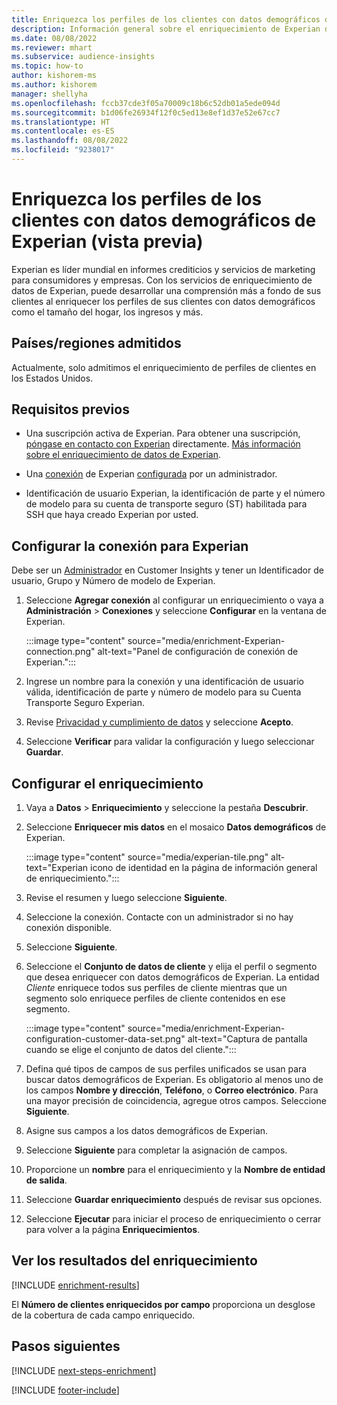 ```yaml
---
title: Enriquezca los perfiles de los clientes con datos demográficos de Experian (vista previa)
description: Información general sobre el enriquecimiento de Experian de terceros.
ms.date: 08/08/2022
ms.reviewer: mhart
ms.subservice: audience-insights
ms.topic: how-to
author: kishorem-ms
ms.author: kishorem
manager: shellyha
ms.openlocfilehash: fccb37cde3f05a70009c18b6c52db01a5ede094d
ms.sourcegitcommit: b1d06fe26934f12f0c5ed13e8ef1d37e52e67cc7
ms.translationtype: HT
ms.contentlocale: es-ES
ms.lasthandoff: 08/08/2022
ms.locfileid: "9238017"
---
```

# <a name="enrich-customer-profiles-with-demographics-from-experian-preview"></a>Enriquezca los perfiles de los clientes con datos demográficos de Experian (vista previa)

Experian es líder mundial en informes crediticios y servicios de marketing para consumidores y empresas. Con los servicios de enriquecimiento de datos de Experian, puede desarrollar una comprensión más a fondo de sus clientes al enriquecer los perfiles de sus clientes con datos demográficos como el tamaño del hogar, los ingresos y más.

## <a name="supported-countriesregions"></a>Países/regiones admitidos

Actualmente, solo admitimos el enriquecimiento de perfiles de clientes en los Estados Unidos.

## <a name="prerequisites"></a>Requisitos previos

- Una suscripción activa de Experian. Para obtener una suscripción, [póngase en contacto con Experian](https://www.experian.com/marketing-services/contact) directamente. [Más información sobre el enriquecimiento de datos de Experian](https://www.experian.com/marketing-services/microsoft?cmpid=ems_web_mci_cdppage).

- Una [conexión](connections.md) de Experian [configurada](#configure-the-connection-for-experian) por un administrador.

- Identificación de usuario Experian, la identificación de parte y el número de modelo para su cuenta de transporte seguro (ST) habilitada para SSH que haya creado Experian por usted.

## <a name="configure-the-connection-for-experian"></a>Configurar la conexión para Experian

Debe ser un [Administrador](permissions.md#admin) en Customer Insights y tener un Identificador de usuario, Grupo y Número de modelo de Experian.

1. Seleccione **Agregar conexión** al configurar un enriquecimiento o vaya a **Administración** > **Conexiones** y seleccione **Configurar** en la ventana de Experian.

   :::image type="content" source="media/enrichment-Experian-connection.png" alt-text="Panel de configuración de conexión de Experian.":::

1. Ingrese un nombre para la conexión y una identificación de usuario válida, identificación de parte y número de modelo para su Cuenta Transporte Seguro Experian.

1. Revise [Privacidad y cumplimiento de datos](connections.md#data-privacy-and-compliance) y seleccione **Acepto**.

1. Seleccione **Verificar** para validar la configuración y luego seleccionar **Guardar**.

## <a name="configure-the-enrichment"></a>Configurar el enriquecimiento

1. Vaya a **Datos** > **Enriquecimiento** y seleccione la pestaña **Descubrir**.

1. Seleccione **Enriquecer mis datos** en el mosaico **Datos demográficos** de Experian.

   :::image type="content" source="media/experian-tile.png" alt-text="Experian icono de identidad en la página de información general de enriquecimiento.":::

1. Revise el resumen y luego seleccione **Siguiente**.

1. Seleccione la conexión. Contacte con un administrador si no hay conexión disponible.

1. Seleccione **Siguiente**.

1. Seleccione el **Conjunto de datos de cliente** y elija el perfil o segmento que desea enriquecer con datos demográficos de Experian. La entidad *Cliente* enriquece todos sus perfiles de cliente mientras que un segmento solo enriquece perfiles de cliente contenidos en ese segmento.

    :::image type="content" source="media/enrichment-Experian-configuration-customer-data-set.png" alt-text="Captura de pantalla cuando se elige el conjunto de datos del cliente.":::

1. Defina qué tipos de campos de sus perfiles unificados se usan para buscar datos demográficos de Experian. Es obligatorio al menos uno de los campos **Nombre y dirección**, **Teléfono**, o **Correo electrónico**. Para una mayor precisión de coincidencia, agregue otros campos. Seleccione **Siguiente**.

1. Asigne sus campos a los datos demográficos de Experian.

1. Seleccione **Siguiente** para completar la asignación de campos.

1. Proporcione un **nombre** para el enriquecimiento y la **Nombre de entidad de salida**.

1. Seleccione **Guardar enriquecimiento** después de revisar sus opciones.

1. Seleccione **Ejecutar** para iniciar el proceso de enriquecimiento o cerrar para volver a la página **Enriquecimientos**.

## <a name="view-enrichment-results"></a>Ver los resultados del enriquecimiento

[!INCLUDE [enrichment-results](includes/enrichment-results.md)]

El **Número de clientes enriquecidos por campo** proporciona un desglose de la cobertura de cada campo enriquecido.

## <a name="next-steps"></a>Pasos siguientes

[!INCLUDE [next-steps-enrichment](includes/next-steps-enrichment.md)]

[!INCLUDE [footer-include](includes/footer-banner.md)]
